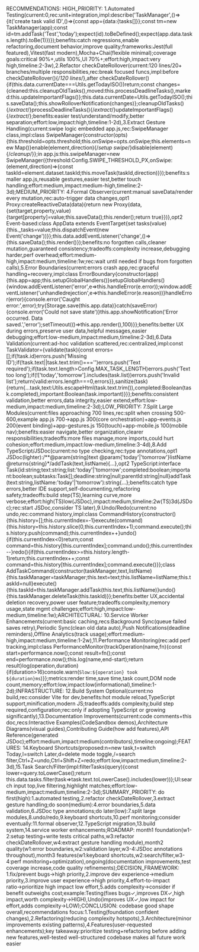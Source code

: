 RECOMMENDATIONS: HIGH_PRIORITY: 1.Automated Testing(current:0,rec:unit+integration,impl:describe('TaskManager',()=>{it('create task valid ID',()=>{const app={data:{tasks[]}};const tm=new TaskManager(app);const id=tm.addTask('Test','today');expect(id).toBeDefined();expect(app.data.tasks.length).toBe(1)})});benefits:catch regressions,enable refactoring,document behavior,improve quality;frameworks:Jest(full featured),Vitest(fast modern),Mocha+Chai(flexible minimal);coverage goals:critical 90%+,utils 100%,UI 70%+;effort:high,impact:very high,timeline:2-3w),2.Refactor checkDateRollover(current:120 lines/20+ branches/multiple responsibilities,rec:break focused funcs,impl:before checkDateRollover(){/*120 lines*/},after checkDateRollover(){if(this.data.currentDate===Utils.getTodayISO())return;const changes={cleaned:this.cleanupOldTasks(),moved:this.processDeadlineTasks(),marked:this.updateImportantFlags()};this.data.currentDate=Utils.getTodayISO();this.saveData();this.showRolloverNotification(changes)};cleanupOldTasks(){/*extract*/}processDeadlineTasks(){/*extract*/}updateImportantFlags(){/*extract*/};benefits:easier test/understand/modify,better separation;effort:low,impact:high,timeline:1-2d),3.Extract Gesture Handling(current:swipe logic embedded app.js,rec:SwipeManager class,impl:class SwipeManager{constructor(opts){this.threshold=opts.threshold;this.onSwipe=opts.onSwipe;this.elements=new Map()}enable(element,direction){/*setup swipe*/}disable(element){/*cleanup*/}};in app.js:this.swipeManager=new SwipeManager({threshold:Config.SWIPE_THRESHOLD_PX,onSwipe:(element,direction)=>{const taskId=element.dataset.taskId;this.moveTask(taskId,direction)}});benefits:smaller app.js,reusable gestures,easier test,better touch handling;effort:medium,impact:medium-high,timeline:2-3d);MEDIUM_PRIORITY: 4.Formal Observer(current:manual saveData/render every mutation,rec:auto-trigger data changes,opt1 Proxy:createReactiveData(data){return new Proxy(data,{set(target,property,value){target[property]=value;this.saveData();this.render();return true}})},opt2 Event-based:class AppData extends EventTarget{set tasks(value){this._tasks=value;this.dispatchEvent(new Event('change'))}};this.data.addEventListener('change',()=>{this.saveData();this.render()});benefits:no forgotten calls,cleaner mutation,guaranteed consistency;tradeoffs:complexity increase,debugging harder,perf overhead;effort:medium-high,impact:medium,timeline:1w;rec:wait until needed if bugs from forgotten calls),5.Error Boundaries(current:errors crash app,rec:graceful handling+recovery,impl:class ErrorBoundary{constructor(app){this.app=app;this.setupGlobalHandlers()}setupGlobalHandlers(){window.addEventListener('error',e=>this.handleError(e.error));window.addEventListener('unhandledrejection',e=>this.handleError(e.reason))}handleError(error){console.error('Caught error:',error);try{Storage.save(this.app.data)}catch(saveError){console.error('Could not save state')}this.app.showNotification('Error occurred. Data saved.','error');setTimeout(()=>this.app.render(),100)}};benefits:better UX during errors,preserve user data,helpful messages,easier debugging;effort:low-medium,impact:medium,timeline:2-3d),6.Data Validation(current:ad-hoc validation scattered,rec:centralized,impl:const TaskValidator={validate(task){const errors=[];if(!task.id)errors.push('Missing ID');if(!task.text||task.text.trim()==='')errors.push('Text required');if(task.text.length>Config.MAX_TASK_LENGTH)errors.push('Text too long');if(!['today','tomorrow'].includes(task.list))errors.push('Invalid list');return{valid:errors.length===0,errors}},sanitize(task){return{...task,text:Utils.escapeHtml(task.text.trim()),completed:Boolean(task.completed),important:Boolean(task.important)}}};benefits:consistent validation,better errors,data integrity,easier extend;effort:low-medium,impact:medium,timeline:2-3d);LOW_PRIORITY: 7.Split Large Modules(current:files approaching 700 lines,rec:split when crossing 500-600,example app.js 700→app.js 300(core orchestration)+app-events.js 200(event binding)+app-gestures.js 150(touch)+app-mobile.js 100(mobile nav);benefits:easier navigate,better organization,clearer responsibilities;tradeoffs:more files manage,more imports,could hurt cohesion;effort:medium,impact:low-medium,timeline:3-4d),8.Add TypeScript/JSDoc(current:no type checking,rec:type annotations,opt1 JSDoc(lighter):/**@param{string}text @param{'today'|'tomorrow'}listName @returns{string}*/addTask(text,listName){...},opt2 TypeScript:interface Task{id:string;text:string;list:'today'|'tomorrow';completed:boolean;important:boolean;subtasks:Task[];deadline:string|null;parentId:string|null}addTask(text:string,listName:'today'|'tomorrow'):string{...};benefits:catch type errors,better IDE support,self-documenting,refactoring safety;tradeoffs:build step(TS),learning curve,more verbose;effort:high(TS)low(JSDoc),impact:medium,timeline:2w(TS)3d(JSDoc);rec:start JSDoc,consider TS later),9.Undo/Redo(current:no undo,rec:command history,impl:class CommandHistory{constructor(){this.history=[];this.currentIndex=-1}execute(command){this.history=this.history.slice(0,this.currentIndex+1);command.execute();this.history.push(command);this.currentIndex++}undo(){if(this.currentIndex<0)return;const command=this.history[this.currentIndex];command.undo();this.currentIndex--}redo(){if(this.currentIndex>=this.history.length-1)return;this.currentIndex++;const command=this.history[this.currentIndex];command.execute()}};class AddTaskCommand{constructor(taskManager,text,listName){this.taskManager=taskManager;this.text=text;this.listName=listName;this.taskId=null}execute(){this.taskId=this.taskManager.addTask(this.text,this.listName)}undo(){this.taskManager.deleteTask(this.taskId)}};benefits:better UX,accidental deletion recovery,power user feature;tradeoffs:complexity,memory usage,state mgmt challenges;effort:high,impact:low-medium,timeline:1w);ARCHITECTURAL: 10.Service Worker Enhancements(current:basic caching,recs:Background Sync(queue failed saves retry),Periodic Sync(clean old data auto),Push Notifications(deadline reminders),Offline Analytics(track usage);effort:medium-high,impact:medium,timeline:1-2w),11.Performance Monitoring(rec:add perf tracking,impl:class PerformanceMonitor{trackOperation(name,fn){const start=performance.now();const result=fn();const end=performance.now();this.log(name,end-start);return result}log(operation,duration){if(duration>16)console.warn(`Slow:${operation} took ${duration}ms`)}};metrics:render time,save time,task count,DOM node count,memory;effort:low,impact:low(informational),timeline:1-2d);INFRASTRUCTURE: 12.Build System Optional(current:no build,rec:consider Vite for dev,benefits:hot module reload,TypeScript support,minification,modern JS;tradeoffs:adds complexity,build step required,configuration;rec:only if adopting TypeScript or growing significantly),13.Documentation Improvements(current:code comments+this doc,recs:Interactive Examples(CodeSandbox demos),Architecture Diagrams(visual guides),Contributing Guide(how add features),API Reference(generated JSDoc);effort:medium,impact:medium(contributors),timeline:ongoing);FEATURES: 14.Keyboard Shortcuts(proposed:n=new task,t=switch Today,l=switch Later,d=delete mode toggle,/=search filter,Ctrl+Z=undo,Ctrl+Shift+Z=redo;effort:low,impact:medium,timeline:2-3d),15.Task Search/Filter(impl:filterTasks(query){const lower=query.toLowerCase();return this.data.tasks.filter(task=>task.text.toLowerCase().includes(lower))};UI:search input top,live filtering,highlight matches;effort:low-medium,impact:medium,timeline:2-3d);SUMMARY_PRIORITY: do first(high):1.automated testing,2.refactor checkDateRollover,3.extract gesture handling;do soon(medium):4.error boundaries,5.data validation,6.JSDoc type annotations;do later(low):7.split large modules,8.undo/redo,9.keyboard shortcuts,10.perf monitoring;consider eventually:11.formal observer,12.TypeScript migration,13.build system,14.service worker enhancements;ROADMAP: month1 foundation(w1-2:setup testing+write tests critical paths,w3:refactor checkDateRollover,w4:extract gesture handling module),month2 quality(w1:error boundaries,w2:validation layer,w3-4:JSDoc annotations throughout),month3 features(w1:keyboard shortcuts,w2:search/filter,w3-4:perf monitoring+optimization),ongoing(documentation improvements,test coverage increase,code quality refinements);DECISION_FRAMEWORK: 1.fix/prevent bugs→high priority,2.improve dev experience→medium priority,3.improve user experience→high priority,4.effort-to-impact ratio→prioritize high impact low effort,5.adds complexity→consider if benefit outweighs cost;example:Testing(fixes bugs✓,improves DX✓,high impact,worth complexity→HIGH),Undo(improves UX✓,low impact for effort,adds complexity→LOW);CONCLUSION: codebase good shape overall,recommendations focus:1.Testing(foundation confident changes),2.Refactoring(reducing complexity hotspots),3.Architecture(minor improvements existing patterns),4.Features(user-requested enhancements);key takeaway:prioritize testing+refactoring before adding new features,well-tested well-structured codebase makes all future work easier